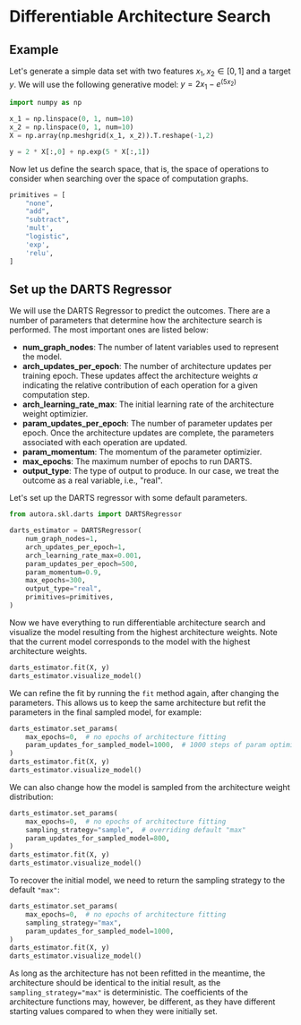 # Differentiable Architecture Search

## Example

Let's generate a simple data set with two features $x_1, x_2 \in [0, 1]$ and a target $y$. We will use the following generative model: 
$y = 2 x_1 - e^{(5 x_2)}$

```python
import numpy as np

x_1 = np.linspace(0, 1, num=10)
x_2 = np.linspace(0, 1, num=10)
X = np.array(np.meshgrid(x_1, x_2)).T.reshape(-1,2)

y = 2 * X[:,0] + np.exp(5 * X[:,1])
```

Now let us define the search space, that is, the space of operations to consider when searching over the space of computation graphs.

```python
primitives = [
    "none",
    "add",
    "subtract",
    'mult',
    "logistic",
    'exp',
    'relu',
]
```

## Set up the DARTS Regressor

We will use the DARTS Regressor to predict the outcomes. There are a number of parameters that determine how the architecture search is performed. The most important ones are listed below:

- **num_graph_nodes**: The number of latent variables used to represent the model.
- **arch_updates_per_epoch**: The number of architecture updates per training epoch. These updates affect the architecture weights $\alpha$ indicating the relative contribution of each operation for a given computation step.
- **arch_learning_rate_max**: The initial learning rate of the architecture weight optimizier.
- **param_updates_per_epoch**: The number of parameter updates per epoch. Once the architecture updates are complete, the parameters associated with each operation are updated.
- **param_momentum**: The momentum of the parameter optimizier.
- **max_epochs**: The maximum number of epochs to run DARTS.
- **output_type**: The type of output to produce. In our case, we treat the outcome as a real variable, i.e., "real".


Let's set up the DARTS regressor with some default parameters.

```python
from autora.skl.darts import DARTSRegressor

darts_estimator = DARTSRegressor(
    num_graph_nodes=1,
    arch_updates_per_epoch=1,
    arch_learning_rate_max=0.001,
    param_updates_per_epoch=500,
    param_momentum=0.9,
    max_epochs=300,
    output_type="real",
    primitives=primitives,
)
```

Now we have everything to run differentiable architecture search and visualize the model resulting from the highest architecture weights. Note that the current model corresponds to the model with the highest architecture weights.

```python
darts_estimator.fit(X, y)
darts_estimator.visualize_model()
```

We can refine the fit by running the `fit` method again, after changing the parameters. This allows us to keep the same architecture but refit the parameters in the final sampled model, for example:
```python
darts_estimator.set_params(
    max_epochs=0,  # no epochs of architecture fitting
    param_updates_for_sampled_model=1000,  # 1000 steps of param optimiziation
)
darts_estimator.fit(X, y)
darts_estimator.visualize_model()
```

We can also change how the model is sampled from the architecture weight distribution:
```python
darts_estimator.set_params(
    max_epochs=0,  # no epochs of architecture fitting
    sampling_strategy="sample",  # overriding default "max"
    param_updates_for_sampled_model=800,
)
darts_estimator.fit(X, y)
darts_estimator.visualize_model()
```

To recover the initial model, we need to return the sampling strategy to the default `"max"`:
```python
darts_estimator.set_params(
    max_epochs=0,  # no epochs of architecture fitting
    sampling_strategy="max",  
    param_updates_for_sampled_model=1000,
)
darts_estimator.fit(X, y)
darts_estimator.visualize_model()
```

As long as the architecture has not been refitted in the meantime, the architecture should be identical to the initial result, as the `sampling_strategy="max"` is deterministic. The coefficients of the architecture functions may, however, be different, as they have different starting values compared to when they were initially set. 
